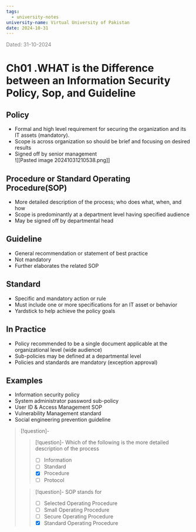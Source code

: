 ```yaml
---
tags:
  - university-notes
university-name: Virtual University of Pakistan
date: 2024-10-31
---
```


<span style="color: gray;">Dated: 31-10-2024</span>

# Ch01 .WHAT is the Difference between an Information Security Policy, Sop, and Guideline

## Policy

- Formal and high level requirement for securing the organization and its IT assets (mandatory).
- Scope is across organization so should be brief and focusing on desired results
- Signed off by senior management  
![[Pasted image 20241031210538.png]]

## Procedure or Standard Operating Procedure(SOP)

- More detailed description of the process; who does what, when, and how
- Scope is predominantly at a department level having specified audience
- May be signed off by departmental head

## Guideline

- General recommendation or statement of best practice
- Not mandatory
- Further elaborates the related SOP

## Standard

- Specific and mandatory action or rule
- Must include one or more specifications for an IT asset or behavior
- Yardstick to help achieve the policy goals

## In Practice

- Policy recommended to be a single document applicable at the organizational level (wide audience)
- Sub-policies may be defined at a departmental level
- Policies and standards are mandatory (exception approval)

## Examples

- Information security policy
- System administrator password sub-policy
- User ID & Access Management SOP
- Vulnerability Management standard
- Social engineering prevention guideline

> [!question]-
> 
> > [!question]- Which of the following is the more detailed description of the process  
> > - [ ] Information  
> > - [ ] Standard  
> > - [x] Procedure  
> > - [ ] Protocol
> 
> > [!question]- SOP stands for  
> > - [ ] Selected Operating Procedure  
> > - [ ] Small Operating Procedure  
> > - [ ] Secure Operating Procedure  
> > - [x] Standard Operating Procedure
